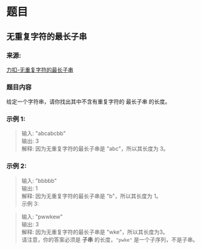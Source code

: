 # 题目

## 无重复字符的最长子串

### 来源:

[力扣-无重复字符的最长子串](https://leetcode-cn.com/problems/longest-substring-without-repeating-characters)

### 题目内容


给定一个字符串，请你找出其中不含有重复字符的 最长子串 的长度。

### 示例 1:

> 输入: "abcabcbb"<br>
> 输出: 3 <br>
> 解释: 因为无重复字符的最长子串是 "abc"，所以其长度为 3。

### 示例 2:

> 输入: "bbbbb"<br>
> 输出: 1<br>
> 解释: 因为无重复字符的最长子串是 "b"，所以其长度为 1。<br>
> 示例 3:

> 输入: "pwwkew"<br>
> 输出: 3<br>
> 解释: 因为无重复字符的最长子串是 "wke"，所以其长度为3。<br>请注意，你的答案必须是 **子串** 的长度，`"pwke"` 是一个子序列，不是子串。


